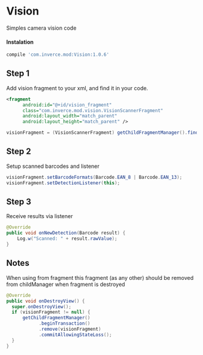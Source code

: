 # Vision

Simples camera vision code

#### Instalation
```gradle
compile 'com.inverce.mod:Vision:1.0.6'
```

## Step 1

Add vision fragment to your xml, and find it in your code.

```xml
<fragment
      android:id="@+id/vision_fragment"
      class="com.inverce.mod.vision.VisionScannerFragment"
      android:layout_width="match_parent"
      android:layout_height="match_parent" />
```

```java
visionFragment = (VisionScannerFragment) getChildFragmentManager().findFragmentById(R.id.vision_fragment)
```

## Step 2 
Setup scanned barcodes and listener

```java
visionFragment.setBarcodeFormats(Barcode.EAN_8 | Barcode.EAN_13);
visionFragment.setDetectionListener(this);
```

## Step 3
Receive results via listener


```java
@Override
public void onNewDetection(Barcode result) {
    Log.w("Scanned: " + result.rawValue);
}
```

## Notes

When using from fragment this fragment (as any other) should be removed from childManager when fragment is destroyed

```java
@Override
public void onDestroyView() {
  super.onDestroyView();
  if (visionFragment != null) {
      getChildFragmentManager()
            .beginTransaction()
            .remove(visionFragment)
            .commitAllowingStateLoss();
  }
}
```
